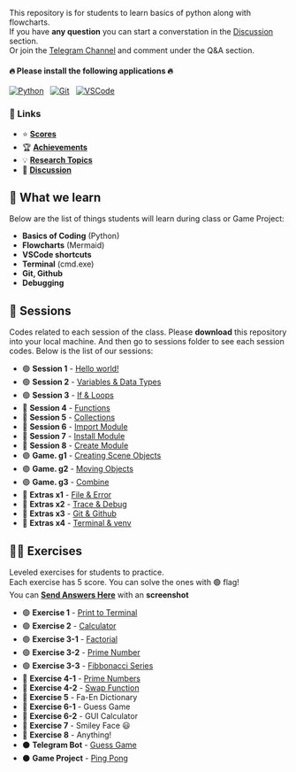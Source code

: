 This repository is for students to learn basics of python along with flowcharts.  
If you have **any question** you can start a converstation in the [Discussion](https://github.com/hayyaun/kids/discussions) section.  
Or join the [Telegram Channel](https://t.me/nodetcode) and comment under the Q&A section.

#### 🔥 Please install the following applications 🔥

[![Python](https://img.shields.io/badge/Python-FFD43B?style=for-the-badge&logo=python&logoColor=blue)](https://www.python.org/downloads/release/python-3130/) &nbsp; [![Git](https://img.shields.io/badge/GIT-E44C30?style=for-the-badge&logo=git&logoColor=white)](https://git-scm.com/downloads) &nbsp; [![VSCode](https://img.shields.io/badge/VSCode-0078D4?style=for-the-badge&logo=visual%20studio%20code&logoColor=white)](https://code.visualstudio.com/)

### 🔗 Links

- ⭐ [**Scores**](/SCORES.md)
- 🏆 [**Achievements**](/SCORES.md#-achievements)
- 💡 [**Research Topics**](/RESEARCH.md)
- 💬 [**Discussion**](https://github.com/hayyaun/kids/discussions)

## 🧠 What we learn

Below are the list of things students will learn during class or Game Project:

- **Basics of Coding** (Python)
- **Flowcharts** (Mermaid)
- **VSCode shortcuts**
- **Terminal** (cmd.exe)
- **Git, Github**
- **Debugging**

## 📒 Sessions

Codes related to each session of the class.
Please **download** this repository into your local machine.
And then go to sessions folder to see each session codes.
Below is the list of our sessions:

- 🟢 **Session 1** - [Hello world!](/sessions/session-1.ipynb)
- 🟢 **Session 2** - [Variables & Data Types](/sessions/session-2.ipynb)
- 🟢 **Session 3** - [If & Loops](/sessions/session-3.ipynb)
- 🔴 **Session 4** - [Functions](/sessions/session-4.ipynb)
- 🔴 **Session 5** - [Collections](/sessions/session-5.ipynb)
- 🔴 **Session 6** - [Import Module](/sessions/session-6.ipynb)
- 🔴 **Session 7** - [Install Module](/sessions/session-7.ipynb)
- 🔴 **Session 8** - [Create Module](/sessions/session-8.ipynb)
- 🟣 **Game. g1** - [Creating Scene Objects](/sessions/session-x2.ipynb)
- 🟣 **Game. g2** - [Moving Objects](/sessions/session-x2.ipynb)
- 🟣 **Game. g3** - [Combine](/sessions/session-x2.ipynb)
- 🔵 **Extras x1** - [File & Error](/sessions/session-x2.ipynb)
- 🔵 **Extras x2** - [Trace & Debug](/sessions/session-x2.ipynb)
- 🔵 **Extras x3** - [Git & Github](/sessions/session-x2.ipynb)
- 🔵 **Extras x4** - [Terminal & venv](/sessions/session-x2.ipynb)

## 🧑‍💻 Exercises

Leveled exercises for students to practice.  
Each exercise has 5 score. You can solve the ones with 🟢 flag!  
You can [**Send Answers Here**](https://github.com/hayyaun/kids/discussions/4) with an **screenshot**

- 🟢 **Exercise 1** - [Print to Terminal](/exercises/exercise-1.md)
- 🟢 **Exercise 2** - [Calculator](/exercises/exercise-2.md)
- 🟢 **Exercise 3-1** - [Factorial](/exercises/exercise-3-1.md)
- 🟢 **Exercise 3-2** - [Prime Number](/exercises/exercise-3-2.md)
- 🟢 **Exercise 3-3** - [Fibbonacci Series](/exercises/exercise-3-3.md)
- 🔴 **Exercise 4-1** - [Prime Numbers](/exercises/exercise-4-1.md)
- 🔴 **Exercise 4-2** - [Swap Function](/exercises/exercise-4-2.md)
- 🔴 **Exercise 5** - Fa-En Dictionary
- 🔴 **Exercise 6-1** - Guess Game
- 🔴 **Exercise 6-2** - GUI Calculator
- 🔴 **Exercise 7** - Smiley Face 😃
- 🔴 **Exercise 8** - Anything!
- ⚫️ **Telegram Bot** - [Guess Game](/projects/guess-bot/)
- ⚫️ **Game Project** - [Ping Pong](/projects/ping-pong/)
